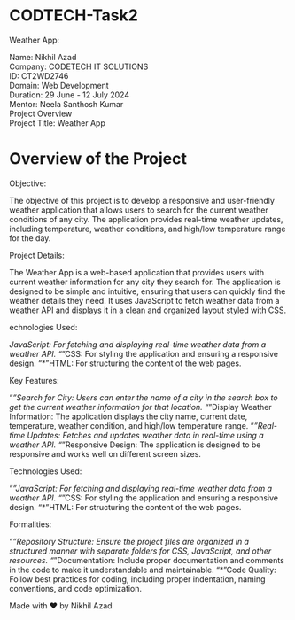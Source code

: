 # CODTECH-Task2

Weather App:

Name: Nikhil Azad <br> 
Company: CODETECH IT SOLUTIONS <br> 
ID: CT2WD2746 <br> 
Domain: Web Development <br> 
Duration: 29 June - 12 July 2024 <br> 
Mentor: Neela Santhosh Kumar <br> 
Project Overview  <br>
Project Title: Weather App <br> 

# Overview of the Project

Objective:

The objective of this project is to develop a responsive and user-friendly weather application that allows users to search for the current weather conditions of any city. The application provides real-time weather updates, including temperature, weather conditions, and high/low temperature range for the day.

Project Details:

The Weather App is a web-based application that provides users with current weather information for any city they search for. The application is designed to be simple and intuitive, ensuring that users can quickly find the weather details they need. It uses JavaScript to fetch weather data from a weather API and displays it in a clean and organized layout styled with CSS.

echnologies Used:

 *JavaScript: For fetching and displaying real-time weather data from a weather API.
 “*”CSS: For styling the application and ensuring a responsive design.
 “*”HTML: For structuring the content of the web pages.

Key Features:

 “*”Search for City: Users can enter the name of a city in the search box to get the current weather information for that location.
 “*”Display Weather Information: The application displays the city name, current date, temperature, weather condition, and high/low temperature range.
 “*”Real-time Updates: Fetches and updates weather data in real-time using a weather API.
 “*”Responsive Design: The application is designed to be responsive and works well on different screen sizes.

Technologies Used:

 “*”JavaScript: For fetching and displaying real-time weather data from a weather API.
 “*”CSS: For styling the application and ensuring a responsive design.
 “*”HTML: For structuring the content of the web pages.

Formalities:

 “*”Repository Structure: Ensure the project files are organized in a structured manner with separate folders for CSS, JavaScript, and other resources.
 “*”Documentation: Include proper documentation and comments in the code to make it understandable and maintainable.
 “*”Code Quality: Follow best practices for coding, including proper indentation, naming conventions, and code optimization.

Made with ❤️ by Nikhil Azad

